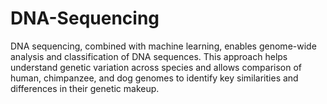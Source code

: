 # DNA-Sequencing
DNA sequencing, combined with machine learning, enables genome-wide analysis and classification of DNA sequences. This approach helps understand genetic variation across species and allows comparison of human, chimpanzee, and dog genomes to identify key similarities and differences in their genetic makeup.
